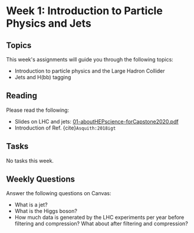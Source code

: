 # Week 1: Introduction to Particle Physics and Jets

## Topics

This week's assignments will guide you through the following topics:
* Introduction to particle physics and the Large Hadron Collider
* Jets and H(bb) tagging

## Reading

Please read the following:
* Slides on LHC and jets: [01-aboutHEPscience-forCapstone2020.pdf](https://github.com/jmduarte/capstone-particle-physics-domain/raw/master/weeks/01-aboutHEPscience-forCapstone2020.pdf)
* Introduction of Ref. {cite}`Asquith:2018igt`

## Tasks

No tasks this week.

## Weekly Questions

Answer the following questions on Canvas:
* What is a jet?
* What is the Higgs boson?
* How much data is generated by the LHC experiments per year before filtering and compression? What about after filtering and compression? 

